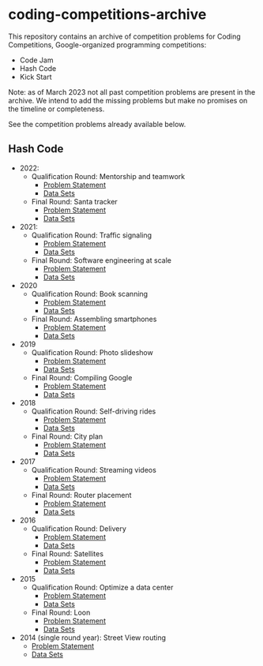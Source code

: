 # coding-competitions-archive

This repository contains an archive of competition problems for
Coding Competitions, Google-organized programming competitions:

 - Code Jam
 - Hash Code
 - Kick Start

Note: as of March 2023 not all past competition problems are present in the
archive. We intend to add the missing problems but make no promises on the
timeline or completeness.

See the competition problems already available below.

## Hash Code

 - 2022:
   - Qualification Round: Mentorship and teamwork
     - [Problem Statement](hashcode/hashcode_2022_qualification_round.pdf)
     - [Data Sets](hashcode/hashcode_2022_qualification_round)
   - Final Round: Santa tracker
     - [Problem Statement](hashcode/hashcode_2022_final_round.pdf)
     - [Data Sets](hashcode/hashcode_2022_final_round)
 - 2021:
   - Qualification Round: Traffic signaling
     - [Problem Statement](hashcode/hashcode_2021_qualification_round.pdf)
     - [Data Sets](hashcode/hashcode_2021_qualification_round)
   - Final Round: Software engineering at scale
     - [Problem Statement](hashcode/hashcode_2021_final_round.pdf)
     - [Data Sets](hashcode/hashcode_2021_final_round)
 - 2020
   - Qualification Round: Book scanning
     - [Problem Statement](hashcode/hashcode_2020_qualification_round.pdf)
     - [Data Sets](hashcode/hashcode_2020_qualification_round)
   - Final Round: Assembling smartphones
     - [Problem Statement](hashcode/hashcode_2020_final_round.pdf)
     - [Data Sets](hashcode/hashcode_2020_final_round)
 - 2019
   - Qualification Round: Photo slideshow
     - [Problem Statement](hashcode/hashcode_2019_qualification_round.pdf)
     - [Data Sets](hashcode/hashcode_2019_qualification_round)
   - Final Round: Compiling Google
     - [Problem Statement](hashcode/hashcode_2019_final_round.pdf)
     - [Data Sets](hashcode/hashcode_2019_final_round)
 - 2018
   - Qualification Round: Self-driving rides
     - [Problem Statement](hashcode/hashcode_2018_qualification_round.pdf)
     - [Data Sets](hashcode/hashcode_2018_qualification_round)
   - Final Round: City plan
     - [Problem Statement](hashcode/hashcode_2018_final_round.pdf)
     - [Data Sets](hashcode/hashcode_2018_final_round)
 - 2017
   - Qualification Round: Streaming videos
     - [Problem Statement](hashcode/hashcode_2017_qualification_round.pdf)
     - [Data Sets](hashcode/hashcode_2017_qualification_round)
   - Final Round: Router placement
     - [Problem Statement](hashcode/hashcode_2017_final_round.pdf)
     - [Data Sets](hashcode/hashcode_2017_final_round)
 - 2016
   - Qualification Round: Delivery
     - [Problem Statement](hashcode/hashcode_2016_qualification_round.pdf)
     - [Data Sets](hashcode/hashcode_2016_qualification_round)
   - Final Round: Satellites
     - [Problem Statement](hashcode/hashcode_2016_final_round.pdf)
     - [Data Sets](hashcode/hashcode_2016_final_round)
 - 2015
   - Qualification Round: Optimize a data center
     - [Problem Statement](hashcode/hashcode_2015_qualification_round.pdf)
     - [Data Sets](hashcode/hashcode_2015_qualification_round)
   - Final Round: Loon
     - [Problem Statement](hashcode/hashcode_2015_final_round.pdf)
     - [Data Sets](hashcode/hashcode_2015_final_round)
 - 2014 (single round year): Street View routing
     - [Problem Statement](hashcode/hashcode_2014_final_round.pdf)
     - [Data Sets](hashcode/hashcode_2014_final_round)
